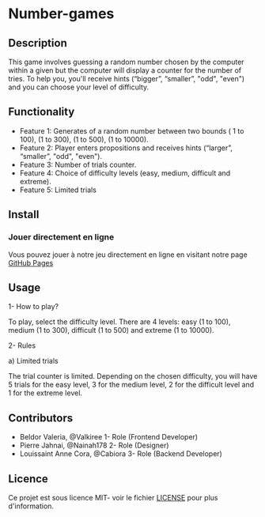 # Number-games
 ## Description
 This game involves guessing a random number chosen by the computer within a given
 but the computer will display a counter for the number of tries. To help you, you'll receive hints (“bigger”, “smaller”, "odd", "even") and you can choose your level of difficulty.
 
 ## Functionality
 - Feature 1: Generates of a random number between two bounds ( 1 to 100), (1 to 300), (1 to 500), (1 to 10000).
 - Feature 2: Player enters propositions and receives hints (“larger”, “smaller”, "odd",     "even").
 - Feature 3: Number of trials counter.
 - Feature 4: Choice of difficulty levels (easy, medium, difficult and extreme).
 - Feature 5: Limited trials

 ## Install
   ### Jouer directement en ligne 
 Vous pouvez jouer à notre jeu directement en ligne en visitant notre page [GitHub Pages](https://Cabiora.github.io/Number-games2)

 ## Usage
 1- How to play?
 
 To play, select the difficulty level. There are 4 levels: easy (1 to 100), medium (1 to 300), difficult (1 to 500) and extreme (1 to 10000).
 
 2- Rules
 
   a) Limited trials 
    
  The trial counter is limited. Depending on the chosen difficulty, you will have 5 trials for the easy level, 3 for the medium level, 2 for the difficult level and 1 for the extreme level.

 ## Contributors
 - Beldor Valeria, @Valkiree 1- Role (Frontend Developer)
 - Pierre Jahnai, @Nainah178 2- Role (Designer)
 - Louissaint Anne Cora, @Cabiora 3- Role (Backend Developer)
 
 ## Licence
 Ce projet est sous licence MIT- voir le fichier [LICENSE](LICENSE) pour plus d'information.
